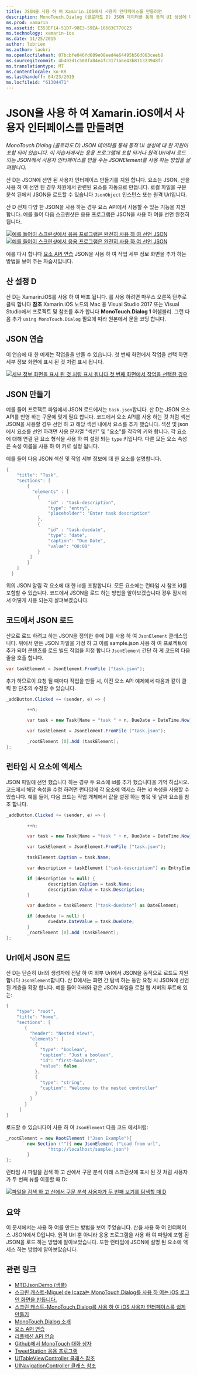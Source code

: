 ```yaml
---
title: JSON을 사용 하 여 Xamarin.iOS에서 사용자 인터페이스를 만들려면
description: MonoTouch.Dialog (콜로라도 D) JSON 데이터를 통해 동적 UI 생성에 대 한 지원이 포함 되어 있습니다. 이 자습서에서는 응용 프로그램에 포함 되거나 원격 Url에서 로드 되는 JSON에서 사용자 인터페이스를 만들 수는 JSONElement를 사용 하는 방법을 살펴봅니다.
ms.prod: xamarin
ms.assetid: E353DF14-51D7-98E3-59EA-16683C770C23
ms.technology: xamarin-ios
ms.date: 11/25/2015
author: lobrien
ms.author: laobri
ms.openlocfilehash: 07bcbfe046fd689e08eed4e64495b56d083ceeb8
ms.sourcegitcommit: 4b402d1c508fa84e4fc3171a6e43b811323948fc
ms.translationtype: MT
ms.contentlocale: ko-KR
ms.lasthandoff: 04/23/2019
ms.locfileid: "61304471"
---
```

# <a name="using-json-to-create-a-user-interface-in-xamarinios"></a>JSON을 사용 하 여 Xamarin.iOS에서 사용자 인터페이스를 만들려면

_MonoTouch.Dialog (콜로라도 D) JSON 데이터를 통해 동적 UI 생성에 대 한 지원이 포함 되어 있습니다. 이 자습서에서는 응용 프로그램에 포함 되거나 원격 Url에서 로드 되는 JSON에서 사용자 인터페이스를 만들 수는 JSONElement를 사용 하는 방법을 살펴봅니다._

산 D는 JSON에 선언 된 사용자 인터페이스 만들기를 지원 합니다. 요소는 JSON, 산을 사용 하 여 선언 된 경우 차원에서 관련된 요소를 자동으로 만듭니다. 로컬 파일을 구문 분석 된에서 JSON을 로드할 수 있습니다 `JsonObject` 인스턴스 또는 원격 Url입니다.

산 D 전체 다양 한 JSON을 사용 하는 경우 요소 API에서 사용할 수 있는 기능을 지원 합니다. 예를 들어 다음 스크린샷은 응용 프로그램은 JSON을 사용 하 여을 선언 완전히 됩니다.

[![](json-element-walkthrough-images/01-load-from-file.png "예를 들어이 스크린샷에서 응용 프로그램은 완전히 사용 하 여 선언 JSON")](json-element-walkthrough-images/01-load-from-file.png#lightbox) [![](json-element-walkthrough-images/01-load-from-file.png "예를 들어이 스크린샷에서 응용 프로그램은 완전히 사용 하 여 선언 JSON")](json-element-walkthrough-images/01-load-from-file.png#lightbox)

예를 다시 합니다 [요소 API 연습](~/ios/user-interface/monotouch.dialog/elements-api-walkthrough.md) JSON을 사용 하 여 작업 세부 정보 화면을 추가 하는 방법을 보여 주는 자습서입니다.

## <a name="setting-up-mtd"></a>산 설정 D

산 D는 Xamarin.iOS를 사용 하 여 배포 됩니다. 를 사용 하려면 마우스 오른쪽 단추로 클릭 합니다 **참조** Xamarin.iOS 노드의 Mac 용 Visual Studio 2017 또는 Visual Studio에서 프로젝트 및 참조를 추가 합니다 **MonoTouch.Dialog 1** 어셈블리. 그런 다음 추가 `using MonoTouch.Dialog` 필요에 따라 원본에서 문을 코딩 합니다.

## <a name="json-walkthrough"></a>JSON 연습

이 연습에 대 한 예제는 작업을을 만들 수 있습니다. 첫 번째 화면에서 작업을 선택 하면 세부 정보 화면에 표시 된 것 처럼 표시 됩니다.

 [![](json-element-walkthrough-images/03-task-list.png "세부 정보 화면을 표시 된 것 처럼 표시 됩니다 첫 번째 화면에서 작업을 선택한 경우")](json-element-walkthrough-images/03-task-list.png#lightbox)

## <a name="creating-the-json"></a>JSON 만들기

예를 들어 프로젝트 파일에서 JSON 로드에서는 `task.json`합니다. 산 D는 JSON 요소 API를 반영 하는 구문에 맞게 필요 합니다. 코드에서 요소 API를 사용 하는 것 처럼 섹션 JSON을 사용할 경우 선언 하 고 해당 섹션 내에서 요소를 추가 했습니다. 섹션 및 json에서 요소를 선언 하려면 사용 문자열 "섹션" 및 "요소"를 각각의 키와 합니다. 각 요소에 대해 연결 된 요소 형식을 사용 하 여 설정 되는 `type` 키입니다. 다른 모든 요소 속성은 속성 이름을 사용 하 여 키로 설정 됩니다.

예를 들어 다음 JSON 섹션 및 작업 세부 정보에 대 한 요소를 설명합니다.

```csharp
{
    "title": "Task",
    "sections": [
        {
          "elements" : [
            {
                "id" : "task-description",
                "type": "entry",
                "placeholder": "Enter task description"
            },
            {
                "id" : "task-duedate",
                "type": "date",
                "caption": "Due Date",
                "value": "00:00"
            }
         ]
        }
    ]
  }
```

위의 JSON 알림 각 요소에 대 한 id를 포함합니다. 모든 요소에는 런타임 시 참조 id를 포함할 수 있습니다. 코드에서 JSON을 로드 하는 방법을 알아보겠습니다 경우 잠시에서 어떻게 사용 되는지 살펴보겠습니다.

## <a name="loading-the-json-in-code"></a>코드에서 JSON 로드

산으로 로드 하려고 하는 JSON을 정의한 후에 D를 사용 하 여 `JsonElement` 클래스입니다. 위에서 만든 JSON 파일을 가정 하 고 이름 sample.json 사용 하 여 프로젝트에 추가 되어 콘텐츠를 로드 빌드 작업을 지정 합니다 `JsonElement` 간단 하 게 코드의 다음 줄을 호출 합니다.

```csharp
var taskElement = JsonElement.FromFile ("task.json");
```

추가 하므로이 요청 될 때마다 작업을 만들 시, 이전 요소 API 예제에서 다음과 같이 클릭 한 단추의 수정할 수 있습니다.

```csharp
_addButton.Clicked += (sender, e) => {

        ++n;

        var task = new Task{Name = "task " + n, DueDate = DateTime.Now};

        var taskElement = JsonElement.FromFile ("task.json");

        _rootElement [0].Add (taskElement);
};
```

## <a name="accessing-elements-at-runtime"></a>런타임 시 요소에 액세스

JSON 파일에 선언 했습니다 하는 경우 두 요소에 id를 추가 했습니다을 기억 하십시오. 코드에서 해당 속성을 수정 하려면 런타임에 각 요소에 액세스 하는 id 속성을 사용할 수 있습니다. 예를 들어, 다음 코드는 작업 개체에서 값을 설정 하는 항목 및 날짜 요소를 참조 합니다.

```csharp
_addButton.Clicked += (sender, e) => {

        ++n;

        var task = new Task{Name = "task " + n, DueDate = DateTime.Now};

        var taskElement = JsonElement.FromFile ("task.json");

        taskElement.Caption = task.Name;

        var description = taskElement ["task-description"] as EntryElement;

        if (description != null) {
                description.Caption = task.Name;
                description.Value = task.Description;       
        }

        var duedate = taskElement ["task-duedate"] as DateElement;

        if (duedate != null) {                
                duedate.DateValue = task.DueDate;
        }
        _rootElement [0].Add (taskElement);
};
```

## <a name="loading-json-from-a-url"></a>Url에서 JSON 로드

산 D는 단순히 Url의 생성자에 전달 하 여 외부 Url에서 JSON을 동적으로 로드도 지원 합니다 `JsonElement`합니다. 산 D에서는 화면 간 탐색 하는 동안 요청 시 JSON에 선언 된 계층을 확장 합니다. 예를 들어 아래와 같은 JSON 파일을 로컬 웹 서버의 루트에 있는:

```csharp
{
    "type": "root",
    "title": "home",
    "sections": [
       {
         "header": "Nested view!",
         "elements": [
           {
             "type": "boolean",
             "caption": "Just a boolean",
             "id": "first-boolean",
             "value": false
           },
           {
             "type": "string",
             "caption": "Welcome to the nested controller"
           }
         ]
       }
     ]
}
```

로드할 수 있습니다이 사용 하 여 `JsonElement` 다음 코드 에서처럼:

```csharp
_rootElement = new RootElement ("Json Example"){
        new Section (""){ new JsonElement ("Load from url",
                "http://localhost/sample.json")
        }
};
```

런타임 시 파일을 검색 하 고 산에서 구문 분석 아래 스크린샷에 표시 된 것 처럼 사용자가 두 번째 뷰를 이동할 때 D:

 [![](json-element-walkthrough-images/04-json-web-example.png "파일을 검색 하 고 산에서 구문 분석 사용자가 두 번째 보기를 탐색할 때 D")](json-element-walkthrough-images/04-json-web-example.png#lightbox)

## <a name="summary"></a>요약

이 문서에서는 사용 하 여를 만드는 방법을 보여 주었습니다. 산을 사용 하 여 인터페이스 JSON에서 D입니다. 원격 Url 뿐 아니라 응용 프로그램을 사용 하 여 파일에 포함 된 JSON을 로드 하는 방법에 알아보았습니다. 또한 런타임에 JSON에 설명 된 요소에 액세스 하는 방법에 알아보았습니다.

## <a name="related-links"></a>관련 링크

- [MTDJsonDemo (샘플)](https://developer.xamarin.com/samples/MTDJsonDemo/)
- [스크린 캐스트-Miguel de Icaza는 MonoTouch.Dialog를 사용 하 여는 iOS 로그인 화면을 만듭니다.](http://youtu.be/3butqB1EG0c)
- [스크린 캐스트-MonoTouch.Dialog를 사용 하 여 iOS 사용자 인터페이스를 쉽게 만들기](http://youtu.be/j7OC5r8ZkYg)
- [MonoTouch.Dialog 소개](~/ios/user-interface/monotouch.dialog/index.md)
- [요소 API 연습](~/ios/user-interface/monotouch.dialog/elements-api-walkthrough.md)
- [리플렉션 API 연습](~/ios/user-interface/monotouch.dialog/reflection-api-walkthrough.md)
- [Github에서 MonoTouch 대화 상자](https://github.com/migueldeicaza/MonoTouch.Dialog)
- [TweetStation 응용 프로그램](https://github.com/migueldeicaza/TweetStation)
- [UITableViewController 클래스 참조](https://developer.apple.com/library/ios/#DOCUMENTATION/UIKit/Reference/UITableViewController_Class/Reference/Reference.html)
- [UINavigationController 클래스 참조](https://developer.apple.com/library/ios/#documentation/UIKit/Reference/UINavigationController_Class/Reference/Reference.html)
